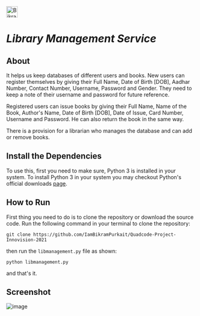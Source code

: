 <a href="https://dev.to/iambikrampurkait">
  <img src="https://d2fltix0v2e0sb.cloudfront.net/dev-badge.svg" alt="Bikram Purkait's DEV Profile" height="30" width="30">
</a>

 # ***Library Management Service***   

 ## About   
It helps us keep databases of different users and books. New users can register themselves by giving their Full Name, Date of Birth [DOB], Aadhar Number, Contact Number, Username, Password and Gender. They need to keep a note of their username and password for future reference.

Registered users can issue books by giving their Full Name, Name of the Book, Author's Name, Date of Birth [DOB], Date of Issue, Card Number, Username and Password. He can also return the book in the same way.

There is a provision for a librarian who manages the database and can add or remove books.


## Install the Dependencies

To use this, first you need to make sure, Python 3 is installed in your system.
To install Python 3 in your system you may checkout Python's official downloads [page](https://www.python.org/downloads/).

## How to Run

First thing you need to do is to clone the repository or download the source code. Run the following command in your terminal to clone the repository:
```
git clone https://github.com/IamBikramPurkait/Quadcode-Project-Innovision-2021
```

then run the ```libmanagement.py``` file as shown:
```
python libmanagement.py
```
and that's it.

## Screenshot
![image](screenshot/sample.jpg)

